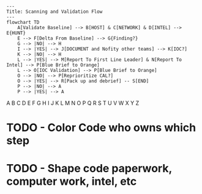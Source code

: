 ```mermaid
---
Title: Scanning and Validation Flow
---
flowchart TD
    A[Validate Baseline] --> B[HOST] & C[NETWORK] & D[INTEL] --> E{HUNT}
    E --> F[Delta From Baseline] --> G{Finding?}
    G --> |NO| --> H
    I --> |YES| --> J[DOCUMENT and Nofity other teams] --> K[IOC?]
    K --> |NO| --> H
    L --> |YES| --> M[Report To First Line Leader] & N[Report To Intel] --> P[Blue Brief to Orange]
    L --> O[IOC Validation] --> P[Blue Brief to Orange]
    O --> |NO| --> P[Reprioritize CAL?]
    O --> |YES| --> R[Pack up and debrief] -- S[END]
    P --> |NO| --> A
    P --> |YES| --> A
```
A B C D E F G H I J K L M N O P Q R S T U V W X Y Z
# TODO - Color Code who owns which step
# TODO - Shape code paperwork, computer work, intel, etc
